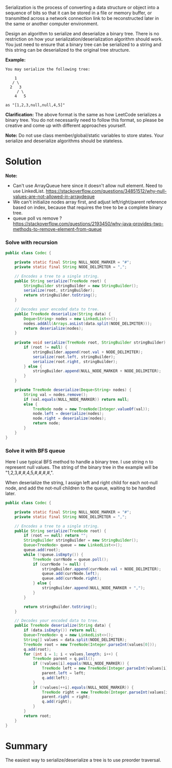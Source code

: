Serialization is the process of converting a data structure or object into a sequence of bits so that it can be stored in a file or memory buffer, or transmitted across a network connection link to be reconstructed later in the same or another computer environment.

Design an algorithm to serialize and deserialize a binary tree. There is no restriction on how your serialization/deserialization algorithm should work. You just need to ensure that a binary tree can be serialized to a string and this string can be deserialized to the original tree structure.

__Example:__

```
You may serialize the following tree:

    1
   / \
  2   3
     / \
    4   5

as "[1,2,3,null,null,4,5]"
```

__Clarification:__ The above format is the same as how LeetCode serializes a binary tree. You do not necessarily need to follow this format, so please be creative and come up with different approaches yourself.

__Note:__ Do not use class member/global/static variables to store states. Your serialize and deserialize algorithms should be stateless.

# Solution

__Note:__ 

* Can't use ArrayQueue here since it doesn't allow null element. Need to use LinkedList. https://stackoverflow.com/questions/34851512/why-null-values-are-not-allowed-in-arraydeque
* We can't initialize nodes array first, and adjust left/right/parent reference based on index, because that requires the tree to be a complete binary tree.
* queue poll vs remove ? https://stackoverflow.com/questions/2193450/why-java-provides-two-methods-to-remove-element-from-queue

### Solve with recursion

```java
public class Codec {

    private static final String NULL_NODE_MARKER = "#";
    private static final String NODE_DELIMITER = ",";

    // Encodes a tree to a single string.
    public String serialize(TreeNode root) {
        StringBuilder stringBuilder = new StringBuilder();
        serialize(root, stringBuilder);
        return stringBuilder.toString();
    }

    // Decodes your encoded data to tree.
    public TreeNode deserialize(String data) {
        Deque<String> nodes = new LinkedList<>();
        nodes.addAll(Arrays.asList(data.split(NODE_DELIMITER)));
        return deserialize(nodes);
    }
    
    private void serialize(TreeNode root, StringBuilder stringBuilder) {
        if (root != null) {
            stringBuilder.append(root.val + NODE_DELIMITER);
            serialize(root.left, stringBuilder);
            serialize(root.right, stringBuilder);
        } else {
            stringBuilder.append(NULL_NODE_MARKER + NODE_DELIMITER);
        }
    }

    private TreeNode deserialize(Deque<String> nodes) {
        String val = nodes.remove();
        if (val.equals(NULL_NODE_MARKER)) return null;
        else {
            TreeNode node = new TreeNode(Integer.valueOf(val));
            node.left = deserialize(nodes);
            node.right = deserialize(nodes);
            return node;
        }
    }
}
```

### Solve it with BFS queue

Here I use typical BFS method to handle a binary tree. I use string n to represent null values. The string of the binary tree in the example will be "1,2,3,#,#,4,5,#,#,#,#,".

When deserialize the string, I assign left and right child for each not-null node, and add the not-null children to the queue, waiting to be handled later.

```java
public class Codec {

    private static final String NULL_NODE_MARKER = "#";
    private static final String NODE_DELIMITER = ",";

    // Encodes a tree to a single string.
    public String serialize(TreeNode root) {
        if (root == null) return "";
        StringBuilder stringBuilder = new StringBuilder();
        Queue<TreeNode> queue = new LinkedList<>();
        queue.add(root);
        while (!queue.isEmpty()) {
            TreeNode currNode = queue.poll();
            if (currNode != null) {
                stringBuilder.append(currNode.val + NODE_DELIMITER);
                queue.add(currNode.left);
                queue.add(currNode.right);
            } else {
                stringBuilder.append(NULL_NODE_MARKER + ",");
            }
        }

        return stringBuilder.toString();
    }

    // Decodes your encoded data to tree.
    public TreeNode deserialize(String data) {
        if (data.isEmpty()) return null;
        Queue<TreeNode> q = new LinkedList<>();
        String[] values = data.split(NODE_DELIMITER);
        TreeNode root = new TreeNode(Integer.parseInt(values[0]));
        q.add(root);
        for (int i = 1; i < values.length; i++) {
            TreeNode parent = q.poll();
            if (!values[i].equals(NULL_NODE_MARKER)) {
                TreeNode left = new TreeNode(Integer.parseInt(values[i]));
                parent.left = left;
                q.add(left);
            }
            if (!values[++i].equals(NULL_NODE_MARKER)) {
                TreeNode right = new TreeNode(Integer.parseInt(values[i]));
                parent.right = right;
                q.add(right);
            }
        }
        return root;
    }
}

```

# Summary

The easiest way to serialize/deserialize a tree is to use preorder traversal.
